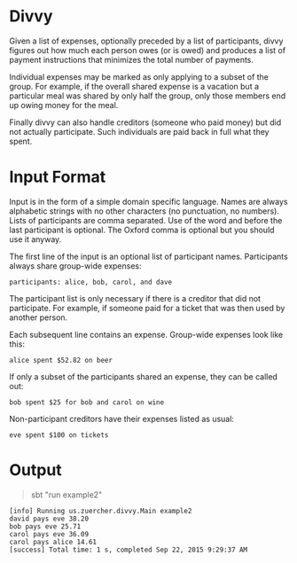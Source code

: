 Divvy
=====

Given a list of expenses, optionally preceded by a list of
participants, divvy figures out how much each person owes (or is owed)
and produces a list of payment instructions that minimizes the total
number of payments.

Individual expenses may be marked as only applying to a subset of the
group.  For example, if the overall shared expense is a vacation but a
particular meal was shared by only half the group, only those members
end up owing money for the meal.

Finally divvy can also handle creditors (someone who paid money) but
did not actually participate. Such individuals are paid back in full
what they spent.

Input Format
============

Input is in the form of a simple domain specific language. Names are
always alphabetic strings with no other characters (no punctuation, no
numbers). Lists of participants are comma separated. Use of the word
and before the last participant is optional. The Oxford comma is
optional but you should use it anyway.

The first line of the input is an optional list of participant
names. Participants always share group-wide expenses:

    participants: alice, bob, carol, and dave

The participant list is only necessary if there is a creditor that did
not participate. For example, if someone paid for a ticket that was
then used by another person.

Each subsequent line contains an expense. Group-wide expenses look
like this:

    alice spent $52.82 on beer

If only a subset of the participants shared an expense, they can be
called out:

    bob spent $25 for bob and carol on wine

Non-participant creditors have their expenses listed as usual:

    eve spent $100 on tickets

Output
======

> sbt "run example2"

    [info] Running us.zuercher.divvy.Main example2
    david pays eve 38.20
    bob pays eve 25.71
    carol pays eve 36.09
    carol pays alice 14.61
    [success] Total time: 1 s, completed Sep 22, 2015 9:29:37 AM
